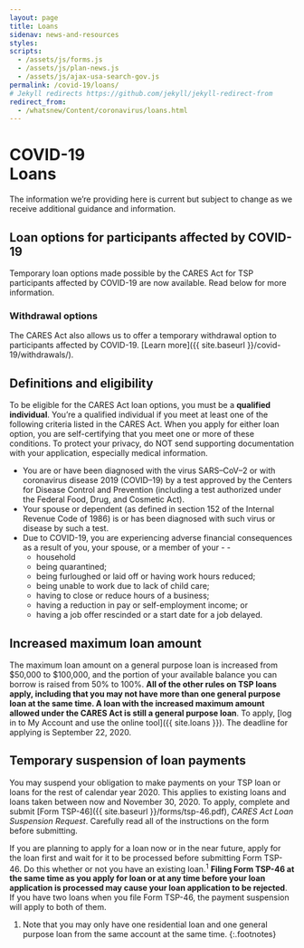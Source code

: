 ```yaml
---
layout: page
title: Loans
sidenav: news-and-resources
styles:
scripts:
  - /assets/js/forms.js
  - /assets/js/plan-news.js
  - /assets/js/ajax-usa-search-gov.js
permalink: /covid-19/loans/
# Jekyll redirects https://github.com/jekyll/jekyll-redirect-from
redirect_from:
  - /whatsnew/Content/coronavirus/loans.html
---
```


<h1><div class="nav-header">COVID-19</div>Loans</h1>

The information we’re providing here is current but subject to change as we receive additional guidance and information.

## Loan options for participants affected by COVID-19
Temporary loan options made possible by the CARES Act for TSP participants affected by COVID-19 are now available. Read below for more information.

<div class="usa-alert usa-alert-info usa-alert-paragraph">
<div class="usa-alert-body">
<h3 class="usa-alert-heading">Withdrawal options</h3>
<p class="usa-alert-text" markdown="1">
The CARES Act also allows us to offer a temporary withdrawal option to participants affected by COVID-19. [Learn more]({{ site.baseurl }}/covid-19/withdrawals/).
</p>
</div>
</div>

## Definitions and eligibility
To be eligible for the CARES Act loan options, you must be a **qualified individual**. You’re a qualified individual if you meet at least one of the following criteria listed in the CARES Act. When you apply for either loan option, you are self-certifying that you meet one or more of these conditions. To protect your privacy, do NOT send supporting documentation with your application, especially medical information.

- You are or have been diagnosed with the virus SARS–CoV–2 or with coronavirus disease 2019 (COVID–19) by a test approved by the Centers for Disease Control and Prevention (including a test authorized under the Federal Food, Drug, and Cosmetic Act).
- Your spouse or dependent (as defined in section 152 of the Internal Revenue Code of 1986) is or has been diagnosed with such virus or disease by such a test.
- Due to COVID-19, you are experiencing adverse financial consequences as a result of you, your spouse, or a member of your - -
  - household
  - being quarantined;
  - being furloughed or laid off or having work hours reduced;
  - being unable to work due to lack of child care;
  - having to close or reduce hours of a business;
  - having a reduction in pay or self-employment income; or
  - having a job offer rescinded or a start date for a job delayed.


## Increased maximum loan amount
The maximum loan amount on a general purpose loan is increased from $50,000 to $100,000, and the portion of your available balance you can borrow is raised from 50% to 100%. **All of the other rules on TSP loans apply, including that you may not have more than one general purpose loan at the same time. A loan with the increased maximum amount allowed under the CARES Act is still a general purpose loan**. To apply, [log in to My Account and use the online tool]({{ site.loans }}). The deadline for applying is September 22, 2020.

## Temporary suspension of loan payments
You may suspend your obligation to make payments on your TSP loan or loans for the rest of calendar year 2020. This applies to existing loans and loans taken between now and November 30, 2020. To apply, complete and submit [Form TSP-46]({{ site.baseurl }}/forms/tsp-46.pdf), _CARES Act Loan Suspension Request_. Carefully read all of the instructions on the form before submitting.

If you are planning to apply for a loan now or in the near future, apply for the loan first and wait for it to be processed before submitting Form TSP-46. Do this whether or not you have an existing loan.<sup>1</sup> **Filing Form TSP-46 at the same time as you apply for loan or at any time before your loan application is processed may cause your loan application to be rejected**. If you have two loans when you file Form TSP-46, the payment suspension will apply to both of them.

1. Note that you may only have one residential loan and one general purpose loan from the same account at the same time.
{:.footnotes}
